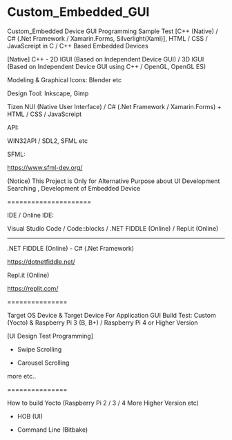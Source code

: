 # Custom_Embedded_GUI
Custom_Embedded Device GUI Programming Sample Test [C++ (Native) / C# (.Net Framework  / Xamarin.Forms,  Silverlight(Xaml)], HTML / CSS / JavaScreipt in C / C++ Based Embedded Devices

[Native] C++ - 2D IGUI (Based on Independent Device GUI) / 3D IGUI (Based on Independent Device GUI using C++ / OpenGL, OpenGL ES)

Modeling & Graphical Icons: Blender etc

Design Tool: Inkscape, Gimp

Tizen NUI (Native User Interface) / C# (.Net Framework  / Xamarin.Forms) + HTML / CSS / JavaScreipt

API:

WIN32API / SDL2, SFML etc

SFML:

https://www.sfml-dev.org/

(Notice)
This Project is Only for Alternative Purpose about UI Development Searching , Development of Embedded Device

=====================

IDE / Online IDE:

Visual Studio Code / Code::blocks / .NET FIDDLE (Online) / Repl.it (Online)

---------------------

.NET FIDDLE (Online) - C# (.Net Framework)

https://dotnetfiddle.net/

Repl.it (Online)

https://replit.com/

===============

Target OS Device & Target Device For Application GUI Build Test: Custom (Yocto) & Raspberry Pi 3 (B, B+) / Raspberry Pi 4 or Higher Version   

[UI Design Test Programming]

- Swipe Scrolling

- Carousel Scrolling

more etc..

===============

How to build Yocto (Raspberry Pi 2 / 3 / 4 More Higher Version etc)

- HOB (UI)

- Command Line (Bitbake)
